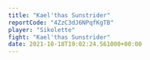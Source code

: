 ```yaml
---
title: "Kael'thas Sunstrider"
reportCode: "4ZzC3dJ6NPqfKgTB"
player: "Sikolette"
fight: "Kael'thas Sunstrider"
date: 2021-10-18T19:02:24.561000+00:00
---
```

